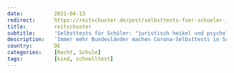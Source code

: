 ```yaml
---
date:          2021-04-13
redirect:      https://reitschuster.de/post/selbsttests-fuer-schueler-juristisch-heikel-und-psychologisch-katastrophal/
title:         reitschuster
subtitle:      'Selbsttests für Schüler: "juristisch heikel und psychologisch katastrophal"'
description:   'Immer mehr Bundesländer machen Corona-Selbsttests in Schulen zur Pflicht. Die Kritik wächst von allen Seiten. Ein Arzt, ein Jurist und ein technischer Prüfer sehen gravierende rechtliche und gesundheitliche Defizite.'
country:       DE
categories:    [Recht, Schule]
tags:          [kind, schnelltest]
---
```

